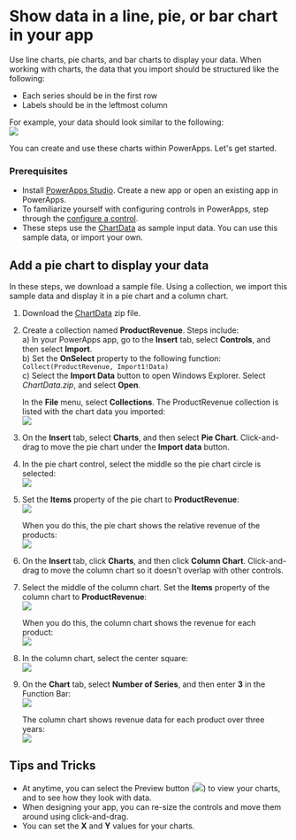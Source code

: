 <properties
	pageTitle="Create and add line charts, pie charts, and bar charts in PowerApps | Microsoft Azure"
	description="Create collections and add columns to existing collections"
	services=""
	documentationCenter=""
	authors="MandiOhlinger"
	manager="dwrede"
	editor=""/>

<tags
   ms.service="na"
   ms.devlang="na"
   ms.topic="article"
   ms.tgt_pltfrm="na"
   ms.workload="na" 
   ms.date="10/22/2015"
   ms.author="mandia"/>

# Show data in a line, pie, or bar chart in your app
Use line charts, pie charts, and bar charts to display your data. When working with charts, the data that you import should be structured like the following:

- Each series should be in the first row
- Labels should be in the leftmost column


For example, your data should look similar to the following:  
![][9]

You can create and use these charts within PowerApps. Let's get started.

### Prerequisites
- Install [PowerApps Studio](http://aka.ms/powerappsinstall). Create a new app or open an existing app in PowerApps. 
- To familiarize yourself with configuring controls in PowerApps, step through the [configure a control](get-started-test-drive.md#configure-a-control).
- These steps use the [ChartData](https://gallery.technet.microsoft.com/Sample-data-for-Show-a-set-5933d4c7) as sample input data. You can use this sample data, or import your own.

## Add a pie chart to display your data
In these steps, we download a sample file. Using a collection, we import this sample data and display it in a pie chart and a column chart.

1. Download the [ChartData](https://gallery.technet.microsoft.com/Sample-data-for-Show-a-set-5933d4c7) zip file.
2. Create a collection named **ProductRevenue**. Steps include:  
	a) In your PowerApps app, go to the **Insert** tab, select **Controls**, and then select **Import**.  
	b) Set the **OnSelect** property to the following function:  
```Collect(ProductRevenue, Import1!Data)```  
	c) Select the **Import Data** button to open Windows Explorer. Select *ChartData.zip*, and select **Open**.  

	In the **File** menu, select **Collections**. The ProductRevenue collection is listed with the chart data you imported:    
![][1]  


3. On the **Insert** tab, select **Charts**, and then select **Pie Chart**. Click-and-drag to move the pie chart under the **Import data** button. 
4. In the pie chart control, select the middle so the pie chart circle is selected:   
![][10]  
5. Set the **Items** property of the pie chart to **ProductRevenue**:  
![][2]  

	When you do this, the pie chart shows the relative revenue of the products:  
![][3]  
6. On the **Insert** tab, click **Charts**, and then click **Column Chart**. Click-and-drag to move the column chart so it doesn't overlap with other controls. 
7. Select the middle of the column chart. Set the **Items** property of the column chart to **ProductRevenue**:  
![][2]  

	When you do this, the column chart shows the revenue for each product:  
![][4]  
8. In the column chart, select the center square:  
![][5]  
9. On the **Chart** tab, select **Number of Series**, and then enter **3** in the Function Bar:  
![][6]  

	The column chart shows revenue data for each product over three years:  
![][7]  


## Tips and Tricks
- At anytime, you can select the Preview button (![][8]) to view your charts, and to see how they look with data.
- When designing your app, you can re-size the controls and move them around using click-and-drag.
- You can set the **X** and **Y** values for your charts.


[1]: ./media/use-line-pie-bar-chart/productrevenuecollection.png
[2]: ./media/use-line-pie-bar-chart/itemsexpression.png
[3]: ./media/use-line-pie-bar-chart/piechart.png
[4]: ./media/use-line-pie-bar-chart/columnchart.png
[5]: ./media/use-line-pie-bar-chart/columnchartseries.png
[6]: ./media/use-line-pie-bar-chart/columnchartseriesfunction.png
[7]: ./media/use-line-pie-bar-chart/columnchartthreeyears.png
[8]: ./media/use-line-pie-bar-chart/preview.png
[9]: ./media/use-line-pie-bar-chart/tableformat.png
[10]: ./media/use-line-pie-bar-chart/middlepiechart.png
